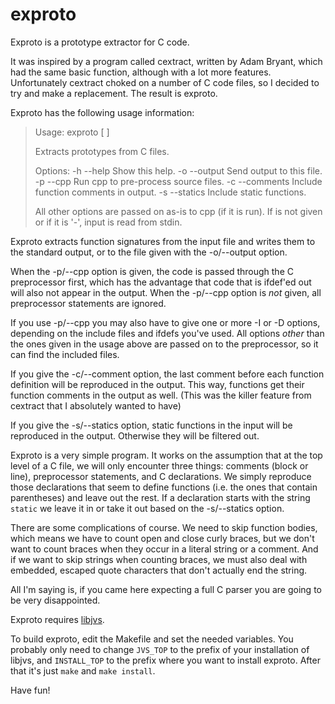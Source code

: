 exproto
=======

Exproto is a prototype extractor for C code.

It was inspired by a program called cextract, written by Adam Bryant,
which had the same basic function, although with a lot more features.
Unfortunately cextract choked on a number of C code files, so I decided
to try and make a replacement. The result is exproto.

Exproto has the following usage information:

> Usage: exproto <options> [ <input-file> ]
> 
> Extracts prototypes from C files.
> 
> Options:
>   -h --help		Show this help.
>   -o --output <file>	Send output to this file.
>   -p --cpp		Run cpp to pre-process source files.
>   -c --comments		Include function comments in output.
>   -s --statics		Include static functions.
> 
> All other options are passed on as-is to cpp (if it is run).
> If <input-file> is not given or if it is '-', input is read from stdin.

Exproto extracts function signatures from the input file and writes them
to the standard output, or to the file given with the -o/--output option.

When the -p/--cpp option is given, the code is passed through the C
preprocessor first, which has the advantage that code that is ifdef'ed
out will also not appear in the output. When the -p/--cpp option is
*not* given, all preprocessor statements are ignored.

If you use -p/--cpp you may also have to give one or more -I or -D
options, depending on the include files and ifdefs you've used. All
options *other* than the ones given in the usage above are passed on to
the preprocessor, so it can find the included files.

If you give the -c/--comment option, the last comment before each
function definition will be reproduced in the output. This way,
functions get their function comments in the output as well. (This was
the killer feature from cextract that I absolutely wanted to have)

If you give the -s/--statics option, static functions in the input will
be reproduced in the output. Otherwise they will be filtered out.

Exproto is a very simple program. It works on the assumption that at the
top level of a C file, we will only encounter three things: comments
(block or line), preprocessor statements, and C declarations. We simply
reproduce those declarations that seem to define functions (i.e. the
ones that contain parentheses) and leave out the rest. If a declaration
starts with the string `static` we leave it in or take it out based on
the -s/--statics option.

There are some complications of course. We need to skip function bodies,
which means we have to count open and close curly braces, but we don't
want to count braces when they occur in a literal string or a comment.
And if we want to skip strings when counting braces, we must also deal
with embedded, escaped quote characters that don't actually end the
string.

All I'm saying is, if you came here expecting a full C parser you are
going to be very disappointed.

Exproto requires [libjvs](https://github.com/jaccovanschaik/libjvs).

To build exproto, edit the Makefile and set the needed variables. You
probably only need to change `JVS_TOP` to the prefix of your
installation of libjvs, and `INSTALL_TOP` to the prefix where you want
to install exproto. After that it's just `make` and `make install`.

Have fun!

